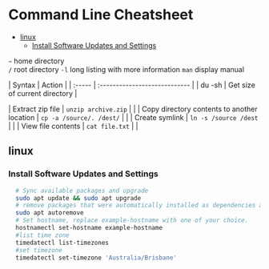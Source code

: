 # Command Line Cheatsheet


<!-- MarkdownTOC -->

- [linux](#linux)
  - [Install Software Updates and Settings](#install-software-updates-and-settings)

<!-- /MarkdownTOC -->

`~` home directory <br>
`/` root directory
`-l` long listing with more information
`man` display manual


<div class="code-first-col"></div>
 | Syntax | Action                        |
 | :----- | :---------------------------- |
 | du -sh | Get size of current directory |



| Extract zip file                            | `unzip archive.zip`      |                                                    |
| Copy directory contents to another location | `cp -a /source/. /dest/` |                                                    |
| Create symlink                              | `ln -s /source /dest`    |                                                    |
| View file contents                          | `cat file.txt`           |                                                    |

<a id="linux"></a>
## linux

<a id="install-software-updates-and-settings"></a>
### Install Software Updates and Settings

```bash
  # Sync available packages and upgrade
  sudo apt update && sudo apt upgrade
  # remove packages that were automatically installed as dependencies and are no longer needed
  sudo apt autoremove
  # Set hostname, replace example-hostname with one of your choice.
  hostnamectl set-hostname example-hostname
  #list time zone
  timedatectl list-timezones
  #set timezone
  timedatectl set-timezone 'Australia/Brisbane'
```




